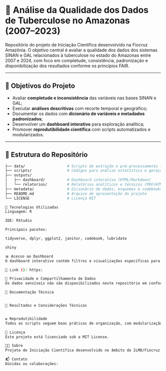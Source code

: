 # 🧬 Análise da Qualidade dos Dados de Tuberculose no Amazonas (2007–2023)

Repositório do projeto de Iniciação Científica desenvolvido na Fiocruz Amazônia. O objetivo central é avaliar a qualidade dos dados dos sistemas SINAN e GAL relacionados à tuberculose no estado do Amazonas entre 2007 e 2024, com foco em completude, consistência, padronização e disponibilização dos resultados conforme os princípios FAIR.

---

## 🎯 Objetivos do Projeto

- Avaliar **completude e inconsistência** das variáveis nas bases SINAN e GAL;
- Executar **análises descritivas** com recorte temporal e geográfico;
- Documentar os dados com **dicionário de variáveis e metadados padronizados**;
- Desenvolver um **dashboard interativo** para exploração analítica;
- Promover **reprodutibilidade científica** com scripts automatizados e modularizados.

---

## 📁 Estrutura do Repositório

```bash
├── data/                   # Scripts de extração e pré-processamento (sem dados brutos)
├── scripts/                # Códigos para análise estatística e geração de outputs
├── outputs/
│   ├── dashboard/          # Dashboard interativo (HTML/Markdown)
│   └── relatorios/         # Relatórios analíticos e técnicos (PDF/HTML)
├── metadata/               # Dicionário de dados, esquemas e codebooks
├── README.md               # Arquivo de apresentação do projeto
└── LICENSE                 # Licença MIT

🧪 Tecnologias Utilizadas
Linguagem: R

IDE: RStudio

Principais pacotes:

tidyverse, dplyr, ggplot2, janitor, codebook, lubridate

shiny

📊 Acesso ao Dashboard
O dashboard interativo contém filtros e visualizações específicas para a tuberculose no Amazonas (2007–2024).

🔗 Link (): https:

🔐 Privacidade e Compartilhamento de Dados
Os dados sensíveis não são disponibilizados neste repositório em conformidade com os princípios de privacidade e confidencialidade. Apenas outputs agregados, scripts e metadados anonimizados são publicados.

📄 Documentação Técnica


📌 Resultados e Considerações Técnicas


♻️ Reprodutibilidade
Todos os scripts seguem boas práticas de organização, com modularização e uso de renv para controle de dependências (opcional). Recomenda-se clonar o repositório e executar os scripts sequencialmente a partir da pasta /scripts.

🧾 Licença
Este projeto está licenciado sob a MIT License.

👨‍🔬 Sobre
Projeto de Iniciação Científica desenvolvido no âmbito do ILMD/Fiocruz Amazônia, com foco em epidemiologia computacional, vigilância em saúde e transparência de dados.

📬 Contato
Dúvidas ou colaborações:

